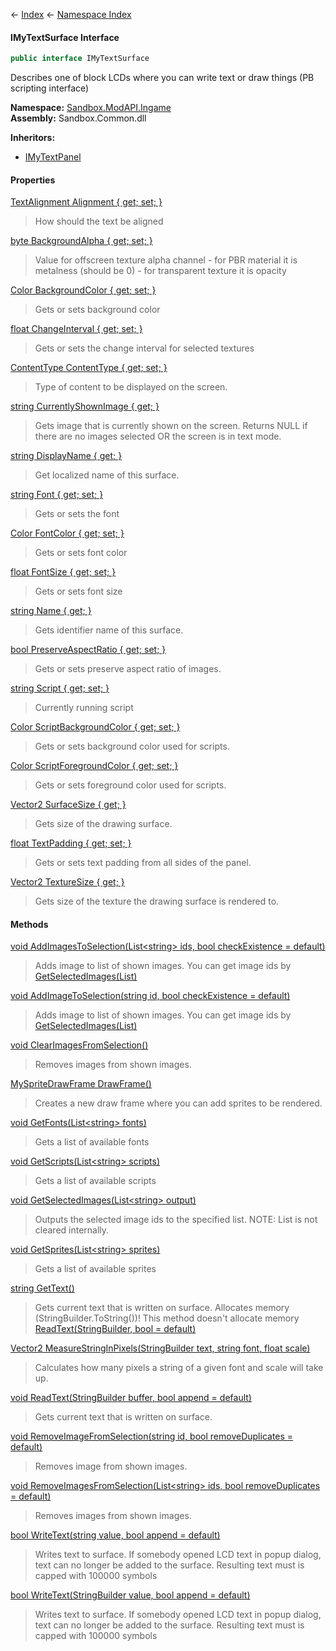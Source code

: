← [Index](Api-Index) ← [Namespace Index](Namespace-Index)

#### IMyTextSurface Interface

```csharp
public interface IMyTextSurface
```

Describes one of block LCDs where you can write text or draw things (PB scripting interface)

**Namespace:** [Sandbox.ModAPI.Ingame](Sandbox.ModAPI.Ingame)  
**Assembly:** Sandbox.Common.dll

**Inheritors:**  
* [IMyTextPanel](Sandbox.ModAPI.Ingame.IMyTextPanel)

#### Properties

[TextAlignment Alignment { get; set; }](Sandbox.ModAPI.Ingame.IMyTextSurface.Alignment)

> How should the text be aligned

[byte BackgroundAlpha { get; set; }](Sandbox.ModAPI.Ingame.IMyTextSurface.BackgroundAlpha)

> Value for offscreen texture alpha channel - for PBR material it is metalness (should be 0) - for transparent texture it is opacity

[Color BackgroundColor { get; set; }](Sandbox.ModAPI.Ingame.IMyTextSurface.BackgroundColor)

> Gets or sets background color

[float ChangeInterval { get; set; }](Sandbox.ModAPI.Ingame.IMyTextSurface.ChangeInterval)

> Gets or sets the change interval for selected textures

[ContentType ContentType { get; set; }](Sandbox.ModAPI.Ingame.IMyTextSurface.ContentType)

> Type of content to be displayed on the screen.

[string CurrentlyShownImage { get; }](Sandbox.ModAPI.Ingame.IMyTextSurface.CurrentlyShownImage)

> Gets image that is currently shown on the screen. Returns NULL if there are no images selected OR the screen is in text mode.

[string DisplayName { get; }](Sandbox.ModAPI.Ingame.IMyTextSurface.DisplayName)

> Get localized name of this surface.

[string Font { get; set; }](Sandbox.ModAPI.Ingame.IMyTextSurface.Font)

> Gets or sets the font

[Color FontColor { get; set; }](Sandbox.ModAPI.Ingame.IMyTextSurface.FontColor)

> Gets or sets font color

[float FontSize { get; set; }](Sandbox.ModAPI.Ingame.IMyTextSurface.FontSize)

> Gets or sets font size

[string Name { get; }](Sandbox.ModAPI.Ingame.IMyTextSurface.Name)

> Gets identifier name of this surface.

[bool PreserveAspectRatio { get; set; }](Sandbox.ModAPI.Ingame.IMyTextSurface.PreserveAspectRatio)

> Gets or sets preserve aspect ratio of images.

[string Script { get; set; }](Sandbox.ModAPI.Ingame.IMyTextSurface.Script)

> Currently running script

[Color ScriptBackgroundColor { get; set; }](Sandbox.ModAPI.Ingame.IMyTextSurface.ScriptBackgroundColor)

> Gets or sets background color used for scripts.

[Color ScriptForegroundColor { get; set; }](Sandbox.ModAPI.Ingame.IMyTextSurface.ScriptForegroundColor)

> Gets or sets foreground color used for scripts.

[Vector2 SurfaceSize { get; }](Sandbox.ModAPI.Ingame.IMyTextSurface.SurfaceSize)

> Gets size of the drawing surface.

[float TextPadding { get; set; }](Sandbox.ModAPI.Ingame.IMyTextSurface.TextPadding)

> Gets or sets text padding from all sides of the panel.

[Vector2 TextureSize { get; }](Sandbox.ModAPI.Ingame.IMyTextSurface.TextureSize)

> Gets size of the texture the drawing surface is rendered to.

#### Methods

[void AddImagesToSelection(List&lt;string&gt; ids, bool checkExistence = default)](Sandbox.ModAPI.Ingame.IMyTextSurface.AddImagesToSelection)

> Adds image to list of shown images. You can get image ids by [GetSelectedImages(List<string>)](Sandbox.ModAPI.Ingame.IMyTextSurface.GetSelectedImages) 

[void AddImageToSelection(string id, bool checkExistence = default)](Sandbox.ModAPI.Ingame.IMyTextSurface.AddImageToSelection)

> Adds image to list of shown images. You can get image ids by [GetSelectedImages(List<string>)](Sandbox.ModAPI.Ingame.IMyTextSurface.GetSelectedImages) 

[void ClearImagesFromSelection()](Sandbox.ModAPI.Ingame.IMyTextSurface.ClearImagesFromSelection)

> Removes images from shown images.

[MySpriteDrawFrame DrawFrame()](Sandbox.ModAPI.Ingame.IMyTextSurface.DrawFrame)

> Creates a new draw frame where you can add sprites to be rendered.

[void GetFonts(List&lt;string&gt; fonts)](Sandbox.ModAPI.Ingame.IMyTextSurface.GetFonts)

> Gets a list of available fonts

[void GetScripts(List&lt;string&gt; scripts)](Sandbox.ModAPI.Ingame.IMyTextSurface.GetScripts)

> Gets a list of available scripts

[void GetSelectedImages(List&lt;string&gt; output)](Sandbox.ModAPI.Ingame.IMyTextSurface.GetSelectedImages)

> Outputs the selected image ids to the specified list. NOTE: List is not cleared internally.

[void GetSprites(List&lt;string&gt; sprites)](Sandbox.ModAPI.Ingame.IMyTextSurface.GetSprites)

> Gets a list of available sprites

[string GetText()](Sandbox.ModAPI.Ingame.IMyTextSurface.GetText)

> Gets current text that is written on surface. Allocates memory (StringBuilder.ToString())! This method doesn't allocate memory [ReadText(StringBuilder, bool = default)](Sandbox.ModAPI.Ingame.IMyTextSurface.ReadText) 

[Vector2 MeasureStringInPixels(StringBuilder text, string font, float scale)](Sandbox.ModAPI.Ingame.IMyTextSurface.MeasureStringInPixels)

> Calculates how many pixels a string of a given font and scale will take up.

[void ReadText(StringBuilder buffer, bool append = default)](Sandbox.ModAPI.Ingame.IMyTextSurface.ReadText)

> Gets current text that is written on surface.

[void RemoveImageFromSelection(string id, bool removeDuplicates = default)](Sandbox.ModAPI.Ingame.IMyTextSurface.RemoveImageFromSelection)

> Removes image from shown images.

[void RemoveImagesFromSelection(List&lt;string&gt; ids, bool removeDuplicates = default)](Sandbox.ModAPI.Ingame.IMyTextSurface.RemoveImagesFromSelection)

> Removes images from shown images.

[bool WriteText(string value, bool append = default)](Sandbox.ModAPI.Ingame.IMyTextSurface.WriteText)

> Writes text to surface. If somebody opened LCD text in popup dialog, text can no longer be added to the surface. Resulting text must is capped with 100000 symbols

[bool WriteText(StringBuilder value, bool append = default)](Sandbox.ModAPI.Ingame.IMyTextSurface.WriteText)

> Writes text to surface. If somebody opened LCD text in popup dialog, text can no longer be added to the surface. Resulting text must is capped with 100000 symbols


